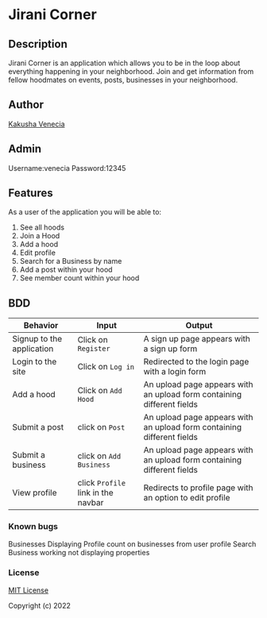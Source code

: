 # Jirani Corner

## Description

Jirani Corner is an application which allows you to be in the loop about everything happening in your neighborhood. Join and get information from fellow hoodmates on events, posts, businesses in your neighborhood. 

## Author

[Kakusha Venecia](https://github.com/KakushaVenecia/)

## Admin 
 Username:venecia
 Password:12345

## Features
As a user of the application you will be able to:

1. See all hoods
2. Join a Hood
3. Add a hood
4. Edit profile
5. Search for a Business by name
6. Add a post within your hood
7. See member count within your hood 

## BDD
| Behavior            | Input                         | Output                        | 
| ------------------- | ----------------------------- | ----------------------------- |
|Signup to the application| Click on `Register`|A sign up page appears with a sign up form|
|Login to the site | Click on `Log in`|Redirected to the login page with a login form|
|Add a hood | Click on `Add Hood` | An upload page appears with an upload form containing different fields|
|Submit a post|click on `Post`| An upload page appears with an upload form containing different fields|
|Submit a business|click on `Add Business`| An upload page appears with an upload form containing different fields|
|View profile|click `Profile` link in the navbar|Redirects to profile page with an option to edit profile|


### Known bugs
Businesses Displaying 
Profile count on businesses from user profile
Search Business working not displaying properties


### License
 [MIT License](https://github.com/KakushaVenecia/Jirani/blob/master/LICENCE/)

Copyright (c) 2022